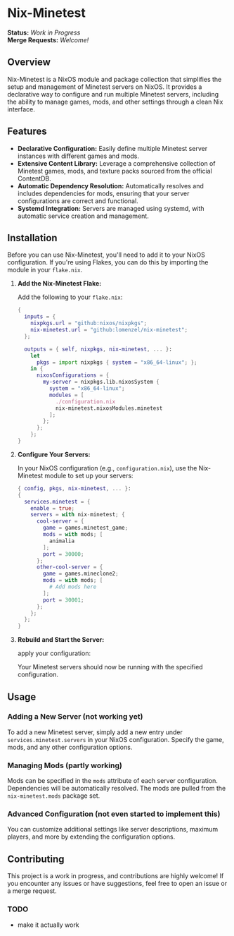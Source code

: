 # Nix-Minetest

**Status:** *Work in Progress*  
**Merge Requests:** *Welcome!*

## Overview

Nix-Minetest is a NixOS module and package collection that simplifies the setup and management of Minetest servers on NixOS. It provides a declarative way to configure and run multiple Minetest servers, including the ability to manage games, mods, and other settings through a clean Nix interface.

## Features

- **Declarative Configuration:** Easily define multiple Minetest server instances with different games and mods.
- **Extensive Content Library:** Leverage a comprehensive collection of Minetest games, mods, and texture packs sourced from the official ContentDB.
- **Automatic Dependency Resolution:** Automatically resolves and includes dependencies for mods, ensuring that your server configurations are correct and functional.
- **Systemd Integration:** Servers are managed using systemd, with automatic service creation and management.

## Installation

Before you can use Nix-Minetest, you'll need to add it to your NixOS configuration. If you're using Flakes, you can do this by importing the module in your `flake.nix`.

1. **Add the Nix-Minetest Flake:**

   Add the following to your `flake.nix`:

   ```nix
   {
     inputs = {
       nixpkgs.url = "github:nixos/nixpkgs";
       nix-minetest.url = "github:lomenzel/nix-minetest";
     };

     outputs = { self, nixpkgs, nix-minetest, ... }:
       let
         pkgs = import nixpkgs { system = "x86_64-linux"; };
       in {
         nixosConfigurations = {
           my-server = nixpkgs.lib.nixosSystem {
             system = "x86_64-linux";
             modules = [
               ./configuration.nix
               nix-minetest.nixosModules.minetest
             ];
           };
         };
       };
   }
   ```

2. **Configure Your Servers:**

   In your NixOS configuration (e.g., `configuration.nix`), use the Nix-Minetest module to set up your servers:

   ```nix
   { config, pkgs, nix-minetest, ... }:
   {
     services.minetest = {
       enable = true;
       servers = with nix-minetest; {
         cool-server = {
           game = games.minetest_game;
           mods = with mods; [
             animalia
           ];
           port = 30000;
         };
         other-cool-server = {
           game = games.mineclone2;
           mods = with mods; [
             # Add mods here
           ];
           port = 30001;
         };
       };
     };
   }
   ```

3. **Rebuild and Start the Server:**

   apply your configuration:

   Your Minetest servers should now be running with the specified configuration.

## Usage

### Adding a New Server (not working yet)

To add a new Minetest server, simply add a new entry under `services.minetest.servers` in your NixOS configuration. Specify the game, mods, and any other configuration options.

### Managing Mods (partly working)

Mods can be specified in the `mods` attribute of each server configuration. Dependencies will be automatically resolved. The mods are pulled from the `nix-minetest.mods` package set.

### Advanced Configuration (not even started to implement this)

You can customize additional settings like server descriptions, maximum players, and more by extending the configuration options.

## Contributing

This project is a work in progress, and contributions are highly welcome! If you encounter any issues or have suggestions, feel free to open an issue or a merge request.

### TODO

- make it actually work
